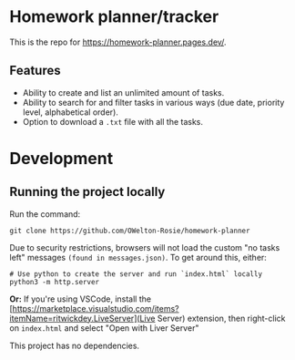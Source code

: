 # Homework planner/tracker 
This is the repo for <a href="https://homework-planner.pages.dev">https://homework-planner.pages.dev/</a>.

## Features
- Ability to create and list an unlimited amount of tasks.
- Ability to search for and filter tasks in various ways (due date, priority level, alphabetical order).
- Option to download a `.txt` file with all the tasks.

# Development
## Running the project locally
Run the command:
```
git clone https://github.com/OWelton-Rosie/homework-planner
```

Due to security restrictions, browsers will not load the custom "no tasks left" messages `(found in messages.json)`. To get around this, either:

```
# Use python to create the server and run `index.html` locally
python3 -m http.server
```

**Or:** 
If you're using VSCode, install the [https://marketplace.visualstudio.com/items?itemName=ritwickdey.LiveServer](Live Server) extension, then right-click on `index.html` and select "Open with Liver Server"


This project has no dependencies.



